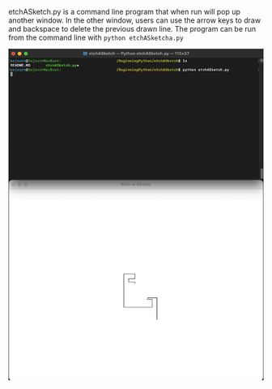 etchASketch.py is a command line program that when run will pop up another window. In the other window, 
users can use the arrow keys to draw and backspace to delete the previous drawn line. The program can 
be run from the command line with ```python etchASketcha.py```

![Running](../images/etchASketchDemo.png)